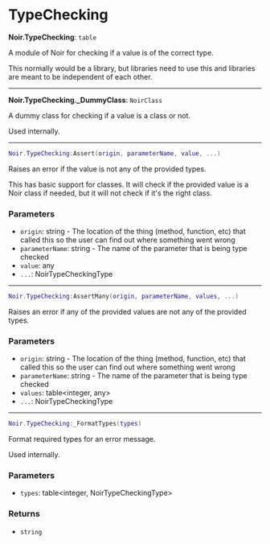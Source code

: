 # TypeChecking

**Noir.TypeChecking**: `table`

A module of Noir for checking if a value is of the correct type.

This normally would be a library, but libraries need to use this and libraries are meant to be independent of each other.

---

**Noir.TypeChecking._DummyClass**: `NoirClass`

A dummy class for checking if a value is a class or not.

Used internally.

---

```lua
Noir.TypeChecking:Assert(origin, parameterName, value, ...)
```
Raises an error if the value is not any of the provided types.

This has basic support for classes. It will check if the provided value is a Noir class if needed, but it will not check if it's the right class.

### Parameters
- `origin`: string - The location of the thing (method, function, etc) that called this so the user can find out where something went wrong
- `parameterName`: string - The name of the parameter that is being type checked
- `value`: any
- `...`: NoirTypeCheckingType

---

```lua
Noir.TypeChecking:AssertMany(origin, parameterName, values, ...)
```
Raises an error if any of the provided values are not any of the provided types.

### Parameters
- `origin`: string - The location of the thing (method, function, etc) that called this so the user can find out where something went wrong
- `parameterName`: string - The name of the parameter that is being type checked
- `values`: table<integer, any>
- `...`: NoirTypeCheckingType

---

```lua
Noir.TypeChecking:_FormatTypes(types)
```
Format required types for an error message.

Used internally.

### Parameters
- `types`: table<integer, NoirTypeCheckingType>
### Returns
- `string`